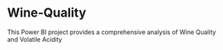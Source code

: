 # Wine-Quality
This Power BI project provides a comprehensive analysis of Wine Quality and Volatile Acidity
